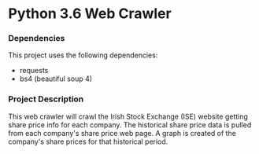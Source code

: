 # Python 3.6 Web Crawler

### Dependencies

This project uses the following dependencies:

* requests
* bs4 (beautiful soup 4)


### Project Description

This web crawler will crawl the Irish Stock Exchange (ISE) website getting share price info for each company.
The historical share price data is pulled from each company's share price web page.
A graph is created of the company's share prices for that historical period. 